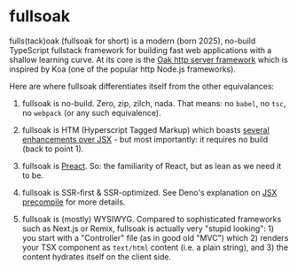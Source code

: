 # fullsoak

fulls(tack)oak (fullsoak for short) is a modern (born 2025), no-build TypeScript
fullstack framework for building fast web applications with a shallow learning
curve. At its core is the [Oak http server framework](https://oakserver.org)
which is inspired by Koa (one of the popular http Node.js frameworks).

Here are where fullsoak differentiates itself from the other equivalances:

1. fullsoak is no-build. Zero, zip, zilch, nada. That means: no `babel`, no
   `tsc`, no `webpack` (or any such equivalence).

2. fullsoak is HTM (Hyperscript Tagged Markup) which boasts
   [several enhancements over JSX](https://www.npmjs.com/package/htm#improvements-over-jsx) -
   but most importantly: it requires no build (back to point 1).

3. fullsoak is [Preact](https://preactjs.com/). So: the familiarity of React,
   but as lean as we need it to be.

4. fullsoak is SSR-first & SSR-optimized. See Deno's explanation on
   [JSX precompile](https://docs.deno.com/runtime/reference/jsx/#jsx-precompile-transform)
   for more details.

5. fullsoak is (mostly) WYSIWYG. Compared to sophisticated frameworks such as
   Next.js or Remix, fullsoak is actually very "stupid looking": 1) you start
   with a "Controller" file (as in good old "MVC") which 2) renders your TSX
   component as `text/html` content (i.e. a plain string), and 3) the content
   hydrates itself on the client side.
